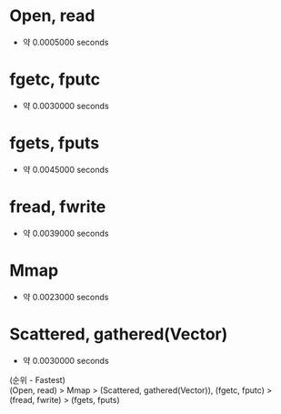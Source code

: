 # Open, read
  - 약 0.0005000 seconds

# fgetc, fputc
  - 약 0.0030000 seconds

# fgets, fputs
  - 약 0.0045000 seconds

# fread, fwrite
  - 약 0.0039000 seconds

# Mmap
  - 약 0.0023000 seconds

# Scattered, gathered(Vector)
  - 약 0.0030000 seconds


(순위 - Fastest)   
(Open, read) > Mmap > (Scattered, gathered(Vector)), (fgetc, fputc) > (fread, fwrite) > (fgets, fputs)   
